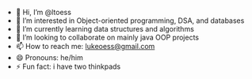 - 👋 Hi, I’m @ltoess
- 👀 I’m interested in Object-oriented programming, DSA, and databases
- 🌱 I’m currently learning data structures and algorithms
- 💞️ I’m looking to collaborate on mainly java OOP projects
- 📫 How to reach me: lukeoess@gmail.com
- 😄 Pronouns: he/him
- ⚡ Fun fact: i have two thinkpads

<!---
ltoess/ltoess is a ✨ special ✨ repository because its `README.md` (this file) appears on your GitHub profile.
You can click the Preview link to take a look at your changes.
--->
